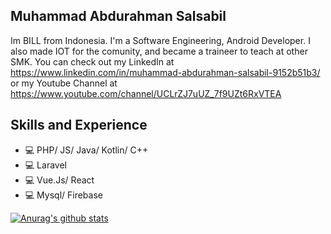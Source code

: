 ## Muhammad Abdurahman Salsabil
Im BILL from Indonesia. I'm a Software Engineering, Android Developer. I also made IOT for the comunity, and became a traineer to teach at other SMK. You can check out my LinkedIn at https://www.linkedin.com/in/muhammad-abdurahman-salsabil-9152b51b3/ or my Youtube Channel at https://www.youtube.com/channel/UCLrZJ7uUZ_7f9UZt6RxVTEA

## Skills and Experience
* 💻 PHP/ JS/ Java/ Kotlin/ C++
* 💻 Laravel
* 💻 Vue.Js/ React
* 💻 Mysql/ Firebase

[![Anurag's github stats](https://github-readme-stats.vercel.app/api?username=mAbdurahmanS)](https://github.com/anuraghazra/github-readme-stats)
